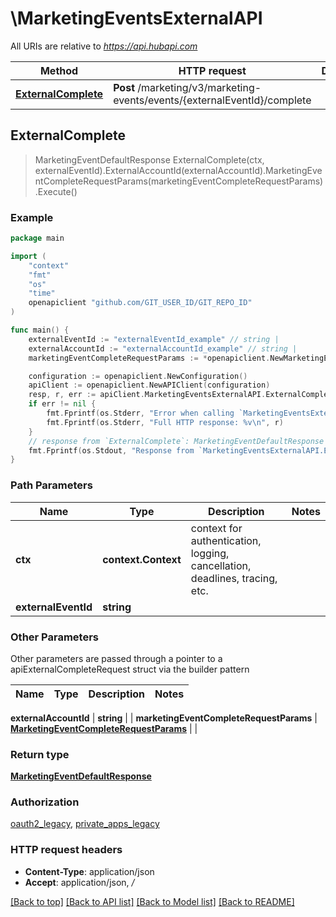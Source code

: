 # \MarketingEventsExternalAPI

All URIs are relative to *https://api.hubapi.com*

Method | HTTP request | Description
------------- | ------------- | -------------
[**ExternalComplete**](MarketingEventsExternalAPI.md#ExternalComplete) | **Post** /marketing/v3/marketing-events/events/{externalEventId}/complete | 



## ExternalComplete

> MarketingEventDefaultResponse ExternalComplete(ctx, externalEventId).ExternalAccountId(externalAccountId).MarketingEventCompleteRequestParams(marketingEventCompleteRequestParams).Execute()



### Example

```go
package main

import (
	"context"
	"fmt"
	"os"
    "time"
	openapiclient "github.com/GIT_USER_ID/GIT_REPO_ID"
)

func main() {
	externalEventId := "externalEventId_example" // string | 
	externalAccountId := "externalAccountId_example" // string | 
	marketingEventCompleteRequestParams := *openapiclient.NewMarketingEventCompleteRequestParams(time.Now(), time.Now()) // MarketingEventCompleteRequestParams | 

	configuration := openapiclient.NewConfiguration()
	apiClient := openapiclient.NewAPIClient(configuration)
	resp, r, err := apiClient.MarketingEventsExternalAPI.ExternalComplete(context.Background(), externalEventId).ExternalAccountId(externalAccountId).MarketingEventCompleteRequestParams(marketingEventCompleteRequestParams).Execute()
	if err != nil {
		fmt.Fprintf(os.Stderr, "Error when calling `MarketingEventsExternalAPI.ExternalComplete``: %v\n", err)
		fmt.Fprintf(os.Stderr, "Full HTTP response: %v\n", r)
	}
	// response from `ExternalComplete`: MarketingEventDefaultResponse
	fmt.Fprintf(os.Stdout, "Response from `MarketingEventsExternalAPI.ExternalComplete`: %v\n", resp)
}
```

### Path Parameters


Name | Type | Description  | Notes
------------- | ------------- | ------------- | -------------
**ctx** | **context.Context** | context for authentication, logging, cancellation, deadlines, tracing, etc.
**externalEventId** | **string** |  | 

### Other Parameters

Other parameters are passed through a pointer to a apiExternalCompleteRequest struct via the builder pattern


Name | Type | Description  | Notes
------------- | ------------- | ------------- | -------------

 **externalAccountId** | **string** |  | 
 **marketingEventCompleteRequestParams** | [**MarketingEventCompleteRequestParams**](MarketingEventCompleteRequestParams.md) |  | 

### Return type

[**MarketingEventDefaultResponse**](MarketingEventDefaultResponse.md)

### Authorization

[oauth2_legacy](../README.md#oauth2_legacy), [private_apps_legacy](../README.md#private_apps_legacy)

### HTTP request headers

- **Content-Type**: application/json
- **Accept**: application/json, */*

[[Back to top]](#) [[Back to API list]](../README.md#documentation-for-api-endpoints)
[[Back to Model list]](../README.md#documentation-for-models)
[[Back to README]](../README.md)

